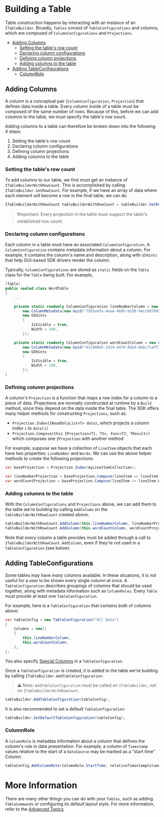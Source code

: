 # Building a Table

Table construction happens by interacting with an instance of an `ITableBuilder`. Broadly, `Tables` consist of `TableConfigurations` and columns, which are composed of `ColumnConfigurations` and `Projections`.

* [Adding Columns](#adding-columns)
  * [Setting the table's row count](#setting-the-tables-row-count)
  * [Declaring column configurations](#declaring-column-configurations)
  * [Defining column projections](#defining-column-projections)
  * [Adding columns to the table](#adding-columns-to-the-table)
* [Adding TableConfigurations](#adding-tableconfigurations)
  * [ColumnRole](#columnrole)

## Adding Columns

A column is a conceptual pair (`ColumnConfiguration`, `Projection`) that defines data inside a table. Every column inside of a table must be composed of the same number of rows. Because of this, before we can add columns to the table, we must specify the table's row count.

Adding columns to a table can therefore be broken down into the following 4 steps:
1. Setting the table's row count
2. Declaring column configurations
3. Defining column projections
4. Adding columns to the table

### Setting the table's row count

To add columns to our table, we first must get an instance of `ITableBuilderWithRowCount`. This is accomplished by calling `ITableBuilder.SetRowCount`. For example, if we have an array of data where each element will become a row in the final table, we can do

```cs
ITableBuilderWithRowCount tableBuilderWithRowCount = tableBuilder.SetRowCount(myData.Count);
```

> ❗Important: Every projection in the table must support the table's established row count.

### Declaring column configurations

Each column in a table must have an associated `ColumnConfiguration`. A `ColumnConfiguration` contains metadata information about a column. For example, it contains the column's name and description, along with `UIHints` that help GUI-based SDK drivers render the column.

Typically, `ColumnConfigurations` are stored as `static` fields on the `Table` class for the `Table` being built. For example,

```cs
[Table]                      
public sealed class WordTable
{
    ...

    private static readonly ColumnConfiguration lineNumberColumn = new ColumnConfiguration(
        new ColumnMetadata(new Guid("75b5adfe-6eee-4b95-b530-94cc68789565"), "Line Number"),
        new UIHints
        {
            IsVisible = true,
            Width = 100,
        });

    private static readonly ColumnConfiguration wordCountColumn = new ColumnConfiguration(
        new ColumnMetadata(new Guid("d1c800e5-2d19-4474-8dad-0ebc7caff3ab"), "Number of Words"),
        new UIHints
        {
            IsVisible = true,
            Width = 100,
        });
}
```

### Defining column projections


A column's `Projection` is a function that maps a row index for a column to a piece of data. Projections are normally constructed at runtime by a `Build` method, since they depend on the data inside the final table. The SDK offers many helper methods for constructing `Projections`, such as:
* `Projection.Index(IReadOnlyList<T> data)`, which projects a column index `i` to `data[i]`
* `Projection.Compose(this IProjection<T1, T2>, Func<T2, TResult>)` which composes one `IProjection` with another method

For example, suppose we have a collection of `LineItem` objects that each have two properties: `LineNumber` and `Words`. We can use the above helper methods to create the following projections:

```cs
var baseProjection = Projection.Index(myLineItemCollection);

var lineNumberProjection = baseProjection.Compose(lineItem => lineItem.LineNumber);
var wordCountProjection = baseProjection.Compose(lineItem => lineItem.Words.Count());
```

### Adding columns to the table

With the `ColumnConfigurations` and `Projections` above, we can add them to the table we're building by calling `AddColumn` on the `tableBuilderWithRowCount` created above:

```cs
tableBuilderWithRowCount.AddColumn(this.lineNumberColumn, lineNumberProjection);
tableBuilderWithRowCount.AddColumn(this.wordCountColumn, wordCountProjection);
```

Note that _every_ column a table provides must be added through a call to `ITableBuilderWithRowCount.AddColumn`, even if they're not used in a `TableConfiguration` (see below).

## Adding TableConfigurations

Some tables may have _many_ columns available. In these situations, it is not useful for a user to be shown every single column at once. A `TableConfiguration` describes groupings of columns that should be used together, along with metadata information such as `ColumnRoles`. Every `Table` must provide at least one `TableConfiguration`.

For example, here is a `TableConfiguration` that contains both of columns above:

```cs
var tableConfig = new TableConfiguration("All Data")
{
    Columns = new[]
    {
        this.lineNumberColumn,
        this.wordCountColumn,
    },
};
```

You also specify [Special Columns](../Glossary.md#special-columns) in a `TableConfiguration`.

Once a `TableConfiguration` is created, it is added to the table we're building by calling `ITableBuilder.AddTableConfiguration`:

> ⚠️ Note: `AddTableConfiguration` must be called on `ITableBuilder`, *not* on `ITableBuilderWithRowCount`.

```cs
tableBuilder.AddTableConfiguration(tableConfig);
```

It is also recommended to set a default `TableConfiguration`:
```cs
tableBuilder.SetDefaultTableConfiguration(tableConfig);
```

### ColumnRole

A `ColumnRole` is metadata information about a column that defines the column's role in data presentation. For example, a column of `Timestamp` values relative to the start of a `DataSource` may be marked as a "start time" Column:

```cs
tableConfig.AddColumnRole(ColumnRole.StartTime, relativeTimestampColumnConfiguration);
```

# More Information
There are many other things you can do with your `Tables`, such as adding `TableCommands` or configuring its default layout style. For more information, refer to the [Advanced Topics](./Advanced/README.md).